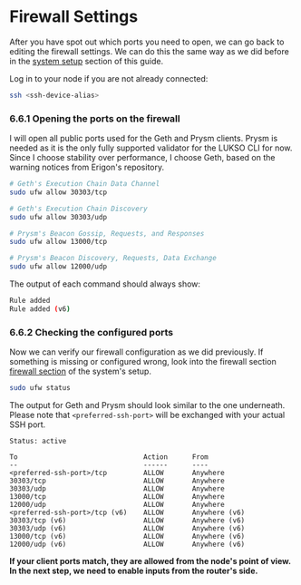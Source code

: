 # Firewall Settings

After you have spot out which ports you need to open, we can go back to editing the firewall settings. We can do this the same way as we did before in the [system setup](/docs/mainnet/complete-node-guide/system-setup/start-here) section of this guide.

Log in to your node if you are not already connected:

```sh
ssh <ssh-device-alias>
```

### 6.6.1 Opening the ports on the firewall

I will open all public ports used for the Geth and Prysm clients. Prysm is needed as it is the only fully supported validator for the LUKSO CLI for now. Since I choose stability over performance, I choose Geth, based on the warning notices from Erigon's repository.

```sh
# Geth's Execution Chain Data Channel
sudo ufw allow 30303/tcp

# Geth's Execution Chain Discovery
sudo ufw allow 30303/udp

# Prysm's Beacon Gossip, Requests, and Responses
sudo ufw allow 13000/tcp

# Prysm's Beacon Discovery, Requests, Data Exchange
sudo ufw allow 12000/udp
```

The output of each command should always show:

```sh
Rule added
Rule added (v6)
```

### 6.6.2 Checking the configured ports

Now we can verify our firewall configuration as we did previously. If something is missing or configured wrong, look into the firewall section [firewall section](/docs/mainnet/complete-node-guide/system-setup/start-here) of the system's setup.

```sh
sudo ufw status
```

The output for Geth and Prysm should look similar to the one underneath. Please note that `<preferred-ssh-port>` will be exchanged with your actual SSH port.

```text
Status: active

To                               Action      From
--                               ------      ----
<preferred-ssh-port>/tcp         ALLOW       Anywhere
30303/tcp                        ALLOW       Anywhere
30303/udp                        ALLOW       Anywhere
13000/tcp                        ALLOW       Anywhere
12000/udp                        ALLOW       Anywhere
<preferred-ssh-port>/tcp (v6)    ALLOW       Anywhere (v6)
30303/tcp (v6)                   ALLOW       Anywhere (v6)
30303/udp (v6)                   ALLOW       Anywhere (v6)
13000/tcp (v6)                   ALLOW       Anywhere (v6)
12000/udp (v6)                   ALLOW       Anywhere (v6)
```

**If your client ports match, they are allowed from the node's point of view. In the next step, we need to enable inputs from the router's side.**
